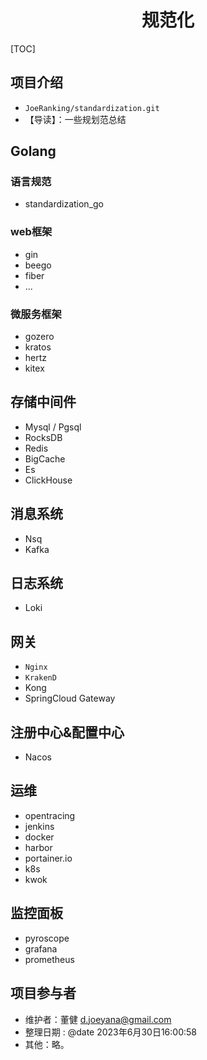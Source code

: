 <h1 align="center">规范化</h1>
[TOC]

## 项目介绍
- `JoeRanking/standardization.git` 
- 【导读】：一些规划范总结

## Golang
### 语言规范
- standardization_go

### web框架
- gin
- beego
- fiber
- ...

### 微服务框架
- gozero
- kratos
- hertz
- kitex

## 存储中间件

- Mysql / Pgsql
- RocksDB
- Redis
- BigCache
- Es
- ClickHouse

## 消息系统
- Nsq
- Kafka

## 日志系统
- Loki

## 网关
- `Nginx`
- `KrakenD`
- Kong
- SpringCloud Gateway

## 注册中心&配置中心
- Nacos
## 运维
- opentracing
- jenkins
- docker
- harbor
- portainer.io
- k8s
- kwok


## 监控面板
- pyroscope
- grafana
- prometheus

## 项目参与者
- 维护者：董健 d.joeyana@gmail.com
- 整理日期 :  @date 2023年6月30日16:00:58
- 其他：略。